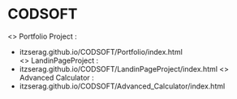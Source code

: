 # CODSOFT

<> Portfolio Project : <br>
- itzserag.github.io/CODSOFT/Portfolio/index.html <br>
<> LandinPageProject : 
- itzserag.github.io/CODSOFT/LandinPageProject/index.html
<> Advanced Calculator :
- itzserag.github.io/CODSOFT/Advanced_Calculator/index.html
